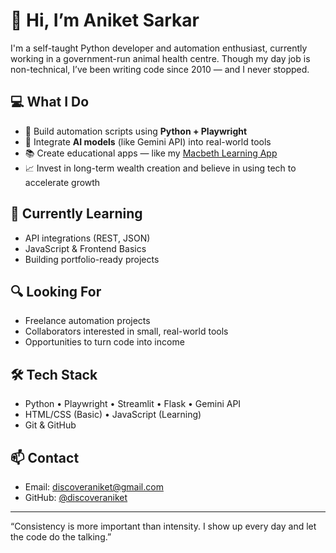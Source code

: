 # 👋 Hi, I’m Aniket Sarkar

I'm a self-taught Python developer and automation enthusiast, currently working in a government-run animal health centre. Though my day job is non-technical, I’ve been writing code since 2010 — and I never stopped.

## 💻 What I Do

- 🐍 Build automation scripts using **Python + Playwright**
- 🤖 Integrate **AI models** (like Gemini API) into real-world tools
- 📚 Create educational apps — like my [Macbeth Learning App](https://github.com/discoveraniket/macbeth-learning-app)
- 📈 Invest in long-term wealth creation and believe in using tech to accelerate growth

## 🧠 Currently Learning
- API integrations (REST, JSON)
- JavaScript & Frontend Basics
- Building portfolio-ready projects

## 🔍 Looking For
- Freelance automation projects
- Collaborators interested in small, real-world tools
- Opportunities to turn code into income

## 🛠 Tech Stack
- Python • Playwright • Streamlit • Flask • Gemini API
- HTML/CSS (Basic) • JavaScript (Learning)
- Git & GitHub

## 📫 Contact
- Email: discoveraniket@gmail.com
- GitHub: [@discoveraniket](https://github.com/discoveraniket)

---

“Consistency is more important than intensity. I show up every day and let the code do the talking.”
